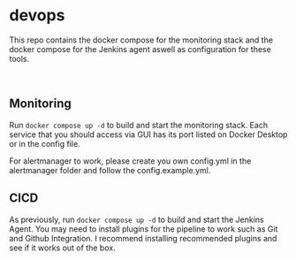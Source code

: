 # devops
This repo contains the docker compose for the monitoring stack and the docker compose for the Jenkins agent aswell as configuration for these tools.

</br>

## Monitoring 
Run `docker compose up -d` to build and start the monitoring stack. Each service that you should access via GUI has its port listed on Docker Desktop or in the config file. 

For alertmanager to work, please create you own config.yml in the alertmanager folder and follow the config.example.yml.
</br>

## CICD
As previously, run `docker compose up -d` to build and start the Jenkins Agent. You may need to install plugins for the pipeline to work such as Git and Github Integration. I recommend installing recommended plugins and see if it works out of the box.
